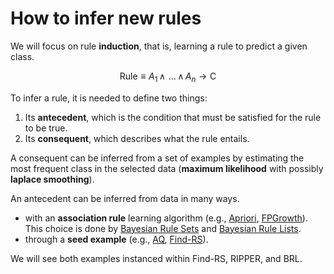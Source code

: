 # How to infer new rules

We will focus on rule **induction**, that is, learning a rule to predict a given class.

$$
\text{Rule} \equiv A_1 \, \land \,\, ... \, \land \, A_n \rightarrow \text{C}
$$

To infer a rule, it is needed to define two things:

1. Its **antecedent**, which is the condition that must be satisfied for the rule to be true.
2. Its **consequent**, which describes what the rule entails.

A consequent can be inferred from a set of examples by estimating the most frequent class in the selected data (**maximum likelihood** with possibly **laplace smoothing**).

An antecedent can be inferred from data in many ways.
- with an **association rule** learning algorithm (e.g., [Apriori](../symbolic/apriori.md), [FPGrowth](../symbolic/fpgrowth)).
  This choice is done by [Bayesian Rule Sets](../symbolic/brs) and [Bayesian Rule Lists](../symbolic/brl).
- through a **seed example** (e.g., [AQ](../symbolic/aq.md), [Find-RS](../symbolic/find-rs.md)).

We will see both examples instanced within Find-RS, RIPPER, and BRL.